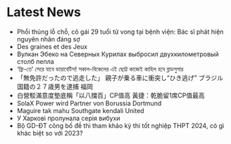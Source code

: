 # Latest News
-  Phổi thủng lỗ chỗ, cô gái 29 tuổi tử vong tại bệnh viện: Bác sĩ phát hiện nguyên nhân đáng sợ
-  Des graines et des Jeux
-  Вулкан Эбеко на Северных Курилах выбросил двухкилометровый столб пепла
-  ‘ফ্রি-তে’ সেরে যাবে ডায়াবেটিস! সকাল-বিকেলের এই ছোট্ট কাজেই কাহিল হবে ব্লাডসুগার
-  「無免許だったので逃走した」 親子が乗る車に衝突し“ひき逃げ” ブラジル国籍の２７歳男を逮捕 福岡
-  白營駁滿意度墊底稱「以八擋百」CP值高 黃捷：乾脆留1席CP值最高
-  SolaX Power wird Partner von Borussia Dortmund
-  Maguire tak mahu Southgate kendali United
-  У Харкові пролунала серія вибухи
-  Bộ GD-ĐT công bố đề thi tham khảo kỳ thi tốt nghiệp THPT 2024, có gì khác biệt so với 2023?
